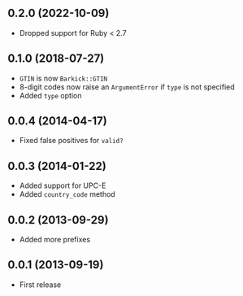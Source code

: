 ## 0.2.0 (2022-10-09)

- Dropped support for Ruby < 2.7

## 0.1.0 (2018-07-27)

- `GTIN` is now `Barkick::GTIN`
- 8-digit codes now raise an `ArgumentError` if `type` is not specified
- Added `type` option

## 0.0.4 (2014-04-17)

- Fixed false positives for `valid?`

## 0.0.3 (2014-01-22)

- Added support for UPC-E
- Added `country_code` method

## 0.0.2 (2013-09-29)

- Added more prefixes

## 0.0.1 (2013-09-19)

- First release
